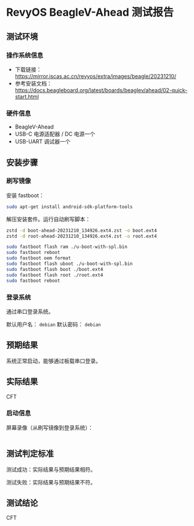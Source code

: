# RevyOS BeagleV-Ahead 测试报告

## 测试环境

### 操作系统信息

- 下载链接：https://mirror.iscas.ac.cn/revyos/extra/images/beagle/20231210/
- 参考安装文档：https://docs.beagleboard.org/latest/boards/beaglev/ahead/02-quick-start.html

### 硬件信息

- BeagleV-Ahead
- USB-C 电源适配器 / DC 电源一个
- USB-UART 调试器一个

## 安装步骤

### 刷写镜像

安装 fastboot：
```bash
sudo apt-get install android-sdk-platform-tools
```

解压安装套件。运行自动刷写脚本：

```bash
zstd -d boot-ahead-20231210_134926.ext4.zst -o boot.ext4
zstd -d root-ahead-20231210_134926.ext4.zst -o root.ext4

sudo fastboot flash ram ./u-boot-with-spl.bin
sudo fastboot reboot
sudo fastboot oem format
sudo fastboot flash uboot ./u-boot-with-spl.bin
sudo fastboot flash boot ./boot.ext4
sudo fastboot flash root ./root.ext4
sudo fastboot reboot
```

### 登录系统

通过串口登录系统。

默认用户名： `debian`
默认密码： `debian`

## 预期结果

系统正常启动，能够通过板载串口登录。

## 实际结果

CFT

### 启动信息

屏幕录像（从刷写镜像到登录系统）：


```log

```


## 测试判定标准

测试成功：实际结果与预期结果相符。

测试失败：实际结果与预期结果不符。

## 测试结论

CFT
